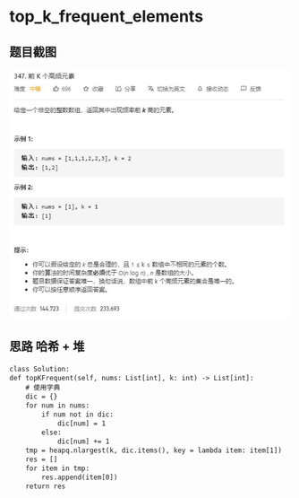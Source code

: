 # top_k_frequent_elements

## 题目截图
 ![](top_k_frequent_elements.jpg)

## 思路 哈希 + 堆



    class Solution:
    def topKFrequent(self, nums: List[int], k: int) -> List[int]:
        # 使用字典
        dic = {}
        for num in nums:
            if num not in dic:
                dic[num] = 1
            else:
                dic[num] += 1
        tmp = heapq.nlargest(k, dic.items(), key = lambda item: item[1])
        res = []
        for item in tmp:
            res.append(item[0])
        return res